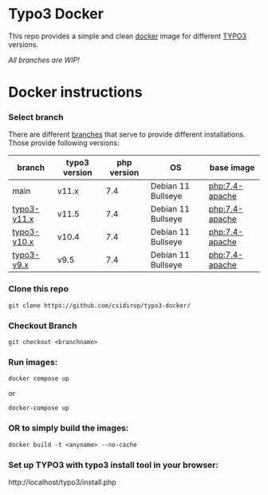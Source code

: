 # Typo3 Docker
This repo provides a simple and clean [docker](https://www.docker.com/) image for different [TYPO3](https://typo3.org/) versions.

_All branches are WIP!_

# Docker instructions
### Select branch
There are different [branches](https://github.com/csidirop/typo3-docker/branches) that serve to provide different installations. Those provide following versions:

| branch | typo3 version | php version | OS | base image |
|---|---|---|---|---|
| main | v11.x | 7.4 | Debian 11 Bullseye | [php:7.4-apache](https://github.com/docker-library/php/blob/e4509d18e3cddd03e796dd6fd4fef88070ee5132/7.4/bullseye/apache/Dockerfile) |
| [typo3-v11.x](https://github.com/csidirop/typo3-docker/tree/typo3-v11.x) | v11.5 | 7.4 | Debian 11 Bullseye | [php:7.4-apache](https://github.com/docker-library/php/blob/e4509d18e3cddd03e796dd6fd4fef88070ee5132/7.4/bullseye/apache/Dockerfile) |
| [typo3-v10.x](https://github.com/csidirop/typo3-docker/tree/typo3-v10.x) | v10.4 | 7.4 | Debian 11 Bullseye | [php:7.4-apache](https://github.com/docker-library/php/blob/e4509d18e3cddd03e796dd6fd4fef88070ee5132/7.4/bullseye/apache/Dockerfile) |
| [typo3-v9.x](https://github.com/csidirop/typo3-docker/tree/typo3-v9.x) | v9.5 | 7.4 | Debian 11 Bullseye | [php:7.4-apache](https://github.com/docker-library/php/blob/e4509d18e3cddd03e796dd6fd4fef88070ee5132/7.4/bullseye/apache/Dockerfile) |

<!-- Table created with: https://www.tablesgenerator.com/markdown_tables -->

### Clone this repo
    git clone https://github.com/csidirop/typo3-docker/

### Checkout Branch
    git checkout <branchname>

### Run images:
    docker compose up

or  

    docker-compose up

### OR to simply build the images:
    docker build -t <anyname> --no-cache

### Set up TYPO3 with typo3 install tool in your browser:
http://localhost/typo3/install.php
